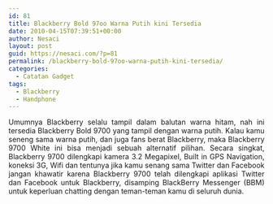 ```yaml
---
id: 81
title: Blackberry Bold 97oo Warna Putih kini Tersedia
date: 2010-04-15T07:39:51+00:00
author: Nesaci
layout: post
guid: https://nesaci.com/?p=81
permalink: /blackberry-bold-97oo-warna-putih-kini-tersedia/
categories:
  - Catatan Gadget
tags:
  - Blackberry
  - Handphone
---
```

<p style="text-align: justify;">
  Umumnya Blackberry selalu tampil dalam balutan warna hitam, nah ini tersedia Blackberry Bold 9700 yang tampil dengan warna putih. Kalau kamu seneng sama warna putih, dan juga fans berat Blackberry, maka Blackberry 9700 White ini bisa menjadi sebuah alternatif pilihan. Secara singkat, Blackberry 9700 dilengkapi kamera 3.2 Megapixel, Built in GPS Navigation, koneksi 3G, Wifi dan tentunya jika kamu senang sama Twitter dan Facebook jangan khawatir karena Blackberry 9700 telah dilengkapi aplikasi Twitter dan Facebook untuk Blackberry, disamping BlackBerry Messenger (BBM) untuk keperluan chatting dengan teman-teman kamu di seluruh dunia.
</p>